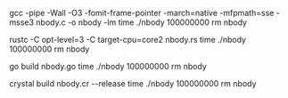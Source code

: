 gcc -pipe -Wall -O3 -fomit-frame-pointer -march=native -mfpmath=sse -msse3 nbody.c -o nbody -lm
time ./nbody 100000000
rm nbody

rustc -C opt-level=3 -C target-cpu=core2 nbody.rs
time ./nbody 100000000
rm nbody

go build nbody.go
time ./nbody 100000000
rm nbody

crystal build nbody.cr --release
time ./nbody 100000000
rm nbody
